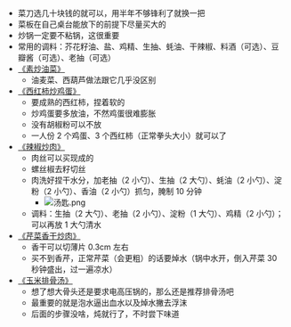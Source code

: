- 菜刀选几十块钱的就可以，用半年不够锋利了就换一把
- 菜板在自己桌台能放下的前提下尽量买大的
- 炒锅一定要不粘锅，这很重要
- 常用的调料：芥花籽油、盐、鸡精、生抽、蚝油、干辣椒、料酒（可选）、豆瓣酱（可选）、老抽（可选）
- [《素炒油菜》](https://www.xiachufang.com/recipe/104106812/)
	- 油麦菜、西葫芦做法跟它几乎没区别
- [《西红柿炒鸡蛋》](https://www.bilibili.com/video/BV15P4y1F74j)
	- 要成熟的西红柿，捏着软的
	- 炒鸡蛋要多放油，不然鸡蛋很难膨胀
	- 没有胡椒粉可以不放
	- 一人份 2 个鸡蛋、3 个西红柿（正常拳头大小）就可以了
- [《辣椒炒肉》](https://b23.tv/lNQ0ZBJ)
	- 肉丝可以买现成的
	- 螺丝椒去籽切丝
	- 肉洗好捏干水分，加老抽（2 小勺）、生抽（2 大勺）、蚝油（2 小勺）、淀粉（2 小勺）、香油（2 小勺）抓匀，腌制 10 分钟
		- ![汤匙.png](../assets/汤匙_1653230045125_0.png)
	- 调料：生抽（2 大勺）、老抽（2  小勺）、淀粉（1 大勺）、鸡精（2 小勺）；可以再放 1 大勺清水
- [《芹菜香干炒肉》](https://www.xiachufang.com/recipe/105987156/)
	- 香干可以切薄片 0.3cm 左右
	- 买不到香芹，正常芹菜（会更粗）的话要焯水（锅中水开，倒入芹菜 30 秒钟盛出，过一遍凉水）
- [《玉米排骨汤》](https://www.xiachufang.com/recipe/104231806/)
	- 想了想大骨头还是要求电高压锅的，那么还是推荐排骨汤吧
	- 最重要的就是泡水逼出血水以及焯水撇去浮沫
	- 后面的步骤没啥，炖就行了，不时尝下味道